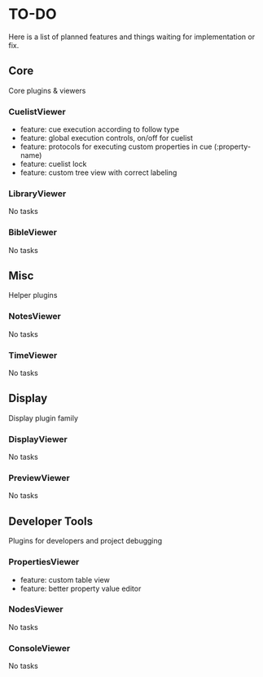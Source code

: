 # TO-DO

Here is a list of planned features and things waiting for implementation or fix.



## Core

Core plugins & viewers

### CuelistViewer
- feature: cue execution according to follow type
- feature: global execution controls, on/off for cuelist
- feature: protocols for executing custom properties in cue (<protocol>:property-name)
- feature: cuelist lock
- feature: custom tree view with correct labeling

### LibraryViewer

No tasks

### BibleViewer

No tasks



## Misc

Helper plugins

### NotesViewer

No tasks

### TimeViewer

No tasks



## Display

Display plugin family

### DisplayViewer

No tasks

### PreviewViewer

No tasks


## Developer Tools

Plugins for developers and project debugging

### PropertiesViewer
- feature: custom table view
- feature: better property value editor

### NodesViewer

No tasks

### ConsoleViewer

No tasks